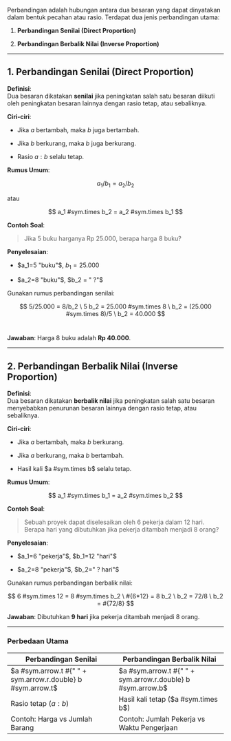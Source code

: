 Perbandingan adalah hubungan antara dua besaran yang dapat dinyatakan dalam bentuk pecahan atau rasio. Terdapat dua jenis perbandingan utama:

1. **Perbandingan Senilai (Direct Proportion)**
    
2. **Perbandingan Berbalik Nilai (Inverse Proportion)**
    

---

## **1. Perbandingan Senilai (Direct Proportion)**

**Definisi**:  
Dua besaran dikatakan **senilai** jika peningkatan salah satu besaran diikuti oleh peningkatan besaran lainnya dengan rasio tetap, atau sebaliknya.

**Ciri-ciri**:

- Jika $a$ bertambah, maka $b$ juga bertambah.
    
- Jika $b$ berkurang, maka $b$ juga berkurang.
    
- Rasio $a:b$ selalu tetap.
    

**Rumus Umum**:

$$ a_1/b_1 = a_2/b_2 $$

atau

$$ a_1 #sym.times b_2 = a_2 #sym.times b_1 $$

**Contoh Soal**:

> Jika 5 buku harganya Rp 25.000, berapa harga 8 buku?

**Penyelesaian**:

- $a_1=5 "buku"$, $b_1=25.000$
    
- $a_2=8 "buku"$, $b_2​ = " ?"$
    

Gunakan rumus perbandingan senilai:

$$
5/25.000 = 8/b_2 \
5 b_2 = 25.000 #sym.times 8 \
b_2 = (25.000 #sym.times 8)/5 \
b_2 = 40.000
$$
<br>

**Jawaban**: Harga 8 buku adalah **Rp 40.000**.

---

## **2. Perbandingan Berbalik Nilai (Inverse Proportion)**

**Definisi**:  
Dua besaran dikatakan **berbalik nilai** jika peningkatan salah satu besaran menyebabkan penurunan besaran lainnya dengan rasio tetap, atau sebaliknya.

**Ciri-ciri**:

- Jika $a$ bertambah, maka $b$ berkurang.
    
- Jika $a$ berkurang, maka $b$ bertambah.
    
- Hasil kali $a #sym.times b$ selalu tetap.
    

**Rumus Umum**:

$$ a_1 #sym.times b_1 = a_2 #sym.times b_2 $$

**Contoh Soal**:

> Sebuah proyek dapat diselesaikan oleh 6 pekerja dalam 12 hari. Berapa hari yang dibutuhkan jika pekerja ditambah menjadi 8 orang?

**Penyelesaian**:

- $a_1=6 "pekerja"$, $b_1=12 "hari"$
    
- $a_2​=8 "pekerja"$, $b_2​=" ? hari"$
    

Gunakan rumus perbandingan berbalik nilai:

$$
6 #sym.times 12 = 8 #sym.times b_2 \
#{6*12} = 8 b_2 \
b_2 = 72/8 \
b_2 = #{72/8}
$$

**Jawaban**: Dibutuhkan **9 hari** jika pekerja ditambah menjadi 8 orang.

---

### **Perbedaan Utama**

| **Perbandingan Senilai**                                    | **Perbandingan Berbalik Nilai**                             |
| ----------------------------------------------------------- | ----------------------------------------------------------- |
| $a #sym.arrow.t #{" " + sym.arrow.r.double} b #sym.arrow.t$ | $a #sym.arrow.t #{" " + sym.arrow.r.double} b #sym.arrow.b$ |
| Rasio tetap ($a : b$)                                       | Hasil kali tetap ($a #sym.times b$)                         |
| Contoh: Harga vs Jumlah Barang                              | Contoh: Jumlah Pekerja vs Waktu Pengerjaan                  |
